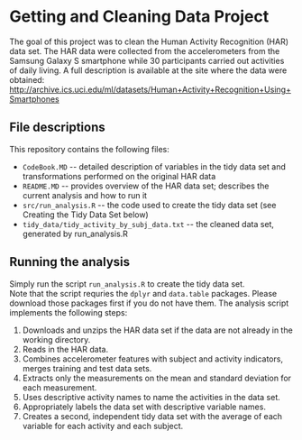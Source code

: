 # Getting and Cleaning Data Project

The goal of this project was to clean the Human Activity Recognition (HAR) data set. The HAR data were collected from the accelerometers from the Samsung Galaxy S smartphone while 30 participants carried out activities of daily living. A full description is available at the site where the data were obtained:
http://archive.ics.uci.edu/ml/datasets/Human+Activity+Recognition+Using+Smartphones

## File descriptions
This repository contains the following files:
* `CodeBook.MD` -- detailed description of variables in the tidy data set and transformations performed on the original HAR data
* `README.MD` -- provides overview of the HAR data set; describes the current analysis and how to run it
* `src/run_analysis.R` -- the code used to create the tidy data set (see Creating the Tidy Data Set below)
* `tidy_data/tidy_activity_by_subj_data.txt` -- the cleaned data set, generated by run_analysis.R

## Running the analysis
Simply run the script `run_analysis.R` to create the tidy data set.  
Note that the script requries the `dplyr` and `data.table` packages. Please download those packages first if you do not have them.
The analysis script implements the following steps:
1. Downloads and unzips the HAR data set if the data are not already in the working directory.
2. Reads in the HAR data.
3. Combines accelerometer features with subject and activity indicators, merges training and test data sets.
4. Extracts only the measurements on the mean and standard deviation for each measurement.
5. Uses descriptive activity names to name the activities in the data set.
6. Appropriately labels the data set with descriptive variable names.
7. Creates a second, independent tidy data set with the average of each variable for each activity and each subject.
